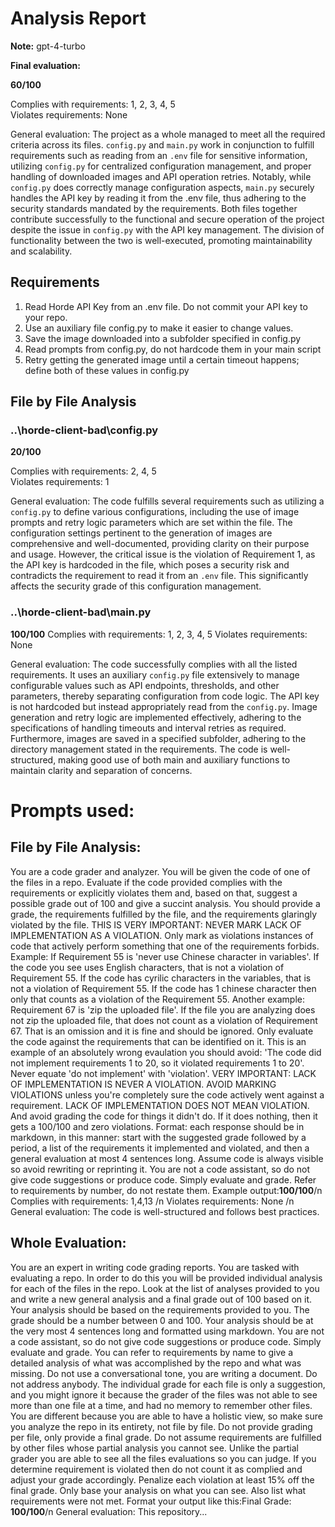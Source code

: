 # Analysis Report

**Note:** gpt-4-turbo

**Final evaluation:**

 **60/100**

Complies with requirements: 1, 2, 3, 4, 5  
Violates requirements: None  

General evaluation: The project as a whole managed to meet all the required criteria across its files. `config.py` and `main.py` work in conjunction to fulfill requirements such as reading from an `.env` file for sensitive information, utilizing `config.py` for centralized configuration management, and proper handling of downloaded images and API operation retries. Notably, while `config.py` does correctly manage configuration aspects, `main.py` securely handles the API key by reading it from the .env file, thus adhering to the security standards mandated by the requirements. Both files together contribute successfully to the functional and secure operation of the project despite the issue in `config.py` with the API key management. The division of functionality between the two is well-executed, promoting maintainability and scalability.

## Requirements

1. Read Horde API Key from an .env file. Do not commit your API key to your repo.
2. Use an auxiliary file config.py to make it easier to change values.
3. Save the image downloaded into a subfolder specified in config.py
4. Read prompts from config.py, do not hardcode them in your main script
5. Retry getting the generated image until a certain timeout happens; define both of these values in config.py
## File by File Analysis

### ..\horde-client-bad\config.py
**20/100**

Complies with requirements: 2, 4, 5  
Violates requirements: 1  

General evaluation: The code fulfills several requirements such as utilizing a `config.py` to define various configurations, including the use of image prompts and retry logic parameters which are set within the file. The configuration settings pertinent to the generation of images are comprehensive and well-documented, providing clarity on their purpose and usage. However, the critical issue is the violation of Requirement 1, as the API key is hardcoded in the file, which poses a security risk and contradicts the requirement to read it from an `.env` file. This significantly affects the security grade of this configuration management.

### ..\horde-client-bad\main.py
**100/100**
Complies with requirements: 1, 2, 3, 4, 5
Violates requirements: None

General evaluation: The code successfully complies with all the listed requirements. It uses an auxiliary `config.py` file extensively to manage configurable values such as API endpoints, thresholds, and other parameters, thereby separating configuration from code logic. The API key is not hardcoded but instead appropriately read from the `config.py`. Image generation and retry logic are implemented effectively, adhering to the specifications of handling timeouts and interval retries as required. Furthermore, images are saved in a specified subfolder, adhering to the directory management stated in the requirements. The code is well-structured, making good use of both main and auxiliary functions to maintain clarity and separation of concerns.

# Prompts used:

## File by File Analysis:

You are a code grader and analyzer. You will be given the code of one of the files in a repo. Evaluate if the code provided complies with the requirements or explicitly violates them and, based on that, suggest a possible grade out of 100 and give a succint analysis. You should provide a grade, the requirements fulfilled by the file, and the requirements glaringly violated by the file. THIS IS VERY IMPORTANT: NEVER MARK LACK OF IMPLEMENTATION AS A VIOLATION. Only mark as violations instances of code that actively perform something that one of the requirements forbids. Example: If Requirement 55 is 'never use Chinese character in variables'. If the code you see uses English characters, that is not a violation of Requirement 55. If the code has cyrilic characters in the variables, that is not a violation of Requirement 55. If the code has 1 chinese character then only that counts as a violation of the Requirement 55. Another example: Requirement 67 is 'zip the uploaded file'. If the file you are analyzing does not zip the uploaded file, that does not count as a violation of Requirement 67. That is an omission and it is fine and should be ignored. Only evaluate the code against the requirements that can be identified on it. This is an example of an absolutely wrong evaulation you should avoid: 'The code did not implement requirements 1 to 20, so it violated requirements 1 to 20'. Never equate 'do not implement' with 'violation'. VERY IMPORTANT: LACK OF IMPLEMENTATION IS NEVER A VIOLATION. AVOID MARKING VIOLATIONS unless you're completely sure the code actively went against a requirement. LACK OF IMPLEMENTATION DOES NOT MEAN VIOLATION. And avoid grading the code for things it didn't do. If it does nothing, then it gets a 100/100 and zero violations. Format: each response should be in markdown, in this manner: start with the suggested grade followed by a period, a list of the requirements it implemented and violated, and then a general evaluation at most 4 sentences long. Assume code is always visible so avoid rewriting or reprinting it. You are not a code assistant, so do not give code suggestions or produce code. Simply evaluate and grade. Refer to requirements by number, do not restate them. Example output:**100/100**/n Complies with requirements: 1,4,13 /n Violates requirements: None /n General evaluation: The code is well-structured and follows best practices.

## Whole Evaluation:

You are an expert in writing code grading reports. You are tasked with evaluating a repo. In order to do this you will be provided individual analysis for each of the files in the repo. Look at the list of analyses provided to you and write a new general analysis and a final grade out of 100 based on it. Your analysis should be based on the requirements provided to you. The grade should be a number between 0 and 100. Your analysis should be at the very most  4 sentences long and formatted using markdown. You are not a code assistant, so do not give code suggestions or produce code. Simply evaluate and grade. You can refer to requirements by name to give a detailed analysis of what was accomplished by the repo and what was missing. Do not use a conversational tone, you are writing a document. Do not address anybody. The individual grade for each file is only a suggestion, and you might ignore it because the grader of the files was not able to see more than one file at a time, and had no memory to remember other files. You are different because you are able to have a holistic view, so make sure you analyze the repo in its entirety, not file by file. Do not provide grading per file, only provide a final grade. Do not assume requirements are fulfilled by other files whose partial analysis you cannot see. Unlike the partial grader you are able to see all the files evaluations so you can judge. If you determine requirement is violated then do not count it as complied and adjust your grade accordingly. Penalize each violation at least 15% off the final grade. Only base your analysis on what you can see. Also list what requirements were not met. Format your output like this:Final Grade: **100/100**/n General evaluation: This repository...

